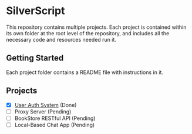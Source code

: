 # SilverScript

This repository contains multiple projects. Each project is contained within its own folder at the root level of the repository, and includes all the necessary code and resources needed run it.

## Getting Started
Each project folder contains a README file with instructions in it.

## Projects
- [X] [User Auth System](./01_UserAuthSystem/) (Done)
- [ ] Proxy Server (Pending)
- [ ] BookStore RESTful API (Pending)  
- [ ] Local-Based Chat App (Pending)  
